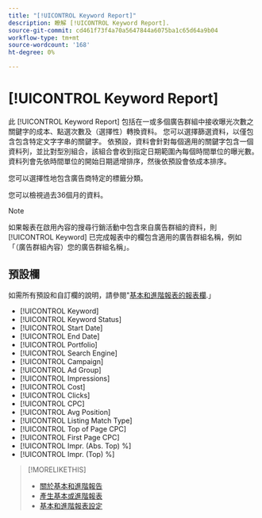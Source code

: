 ```yaml
---
title: "[!UICONTROL Keyword Report]"
description: 瞭解 [!UICONTROL Keyword Report].
source-git-commit: cd461f73f4a70a5647844a6075ba1c65d64a9b04
workflow-type: tm+mt
source-wordcount: '168'
ht-degree: 0%

---
```


# [!UICONTROL Keyword Report]

此 [!UICONTROL Keyword Report] 包括在一或多個廣告群組中接收曝光次數之關鍵字的成本、點選次數及（選擇性）轉換資料。 您可以選擇篩選資料，以僅包含包含特定文字字串的關鍵字。 依預設，資料會針對每個適用的關鍵字包含一個資料列，並比對型別組合，該組合會收到指定日期範圍內每個時間單位的曝光數。 資料列會先依時間單位的開始日期遞增排序，然後依預設會依成本排序。

您可以選擇性地包含廣告商特定的標籤分類。

您可以檢視過去36個月的資料。

>[!NOTE]
>
>如果報表在啟用內容的搜尋行銷活動中包含來自廣告群組的資料，則 [!UICONTROL Keyword] 已完成報表中的欄包含適用的廣告群組名稱，例如「（廣告群組內容）您的廣告群組名稱」。

## 預設欄

如需所有預設和自訂欄的說明，請參閱&quot;[基本和進階報表的報表欄](basic-advanced-report-columns.md).」

* [!UICONTROL Keyword]
* [!UICONTROL Keyword Status]
* [!UICONTROL Start Date]
* [!UICONTROL End Date]
* [!UICONTROL Portfolio]
* [!UICONTROL Search Engine]
* [!UICONTROL Campaign]
* [!UICONTROL Ad Group]
* [!UICONTROL Impressions]
* [!UICONTROL Cost]
* [!UICONTROL Clicks]
* [!UICONTROL CPC]
* [!UICONTROL Avg Position]
* [!UICONTROL Listing Match Type]
* [!UICONTROL Top of Page CPC]
* [!UICONTROL First Page CPC]
* [!UICONTROL Impr. (Abs. Top) %]
* [!UICONTROL Impr. (Top) %]

>[!MORELIKETHIS]
>
>* [關於基本和進階報告](basic-advanced-report-about.md)
>* [產生基本或進階報表](basic-advanced-report-generate.md)
>* [基本和進階報表設定](basic-advanced-report-settings.md)

